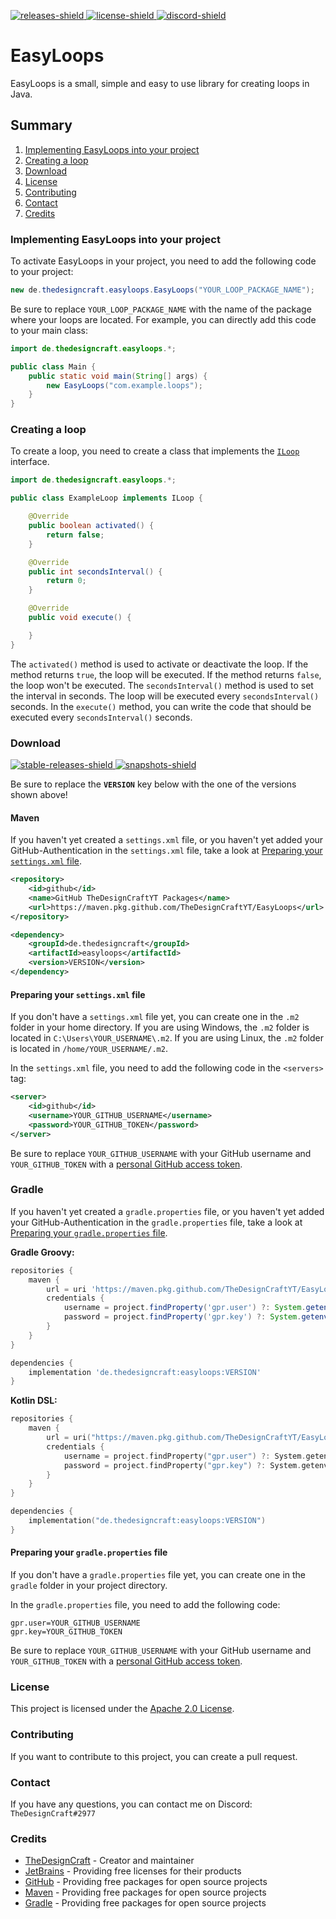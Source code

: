 [releases-shield]: https://img.shields.io/github/v/release/TheDesignCraftYT/EasyLoops?include_prereleases&label=Download

[download]: #download

[discord-invite]: https://discord.gg/mYKK4BwGxe

[license]: https://github.com/TheDesignCraftYT/EasyLoops/tree/master/LICENSE

[discord-shield]: https://discord.com/api/guilds/1007268691689341030/widget.png

[license-shield]: https://img.shields.io/badge/License-Apache%202.0-white.svg

[stable-releases-shield]: https://img.shields.io/github/v/release/TheDesignCraftYT/EasyLoops?label=Latest%20Stable

[snapshots-shield]: https://img.shields.io/github/v/release/TheDesignCraftYT/EasyLoops?include_prereleases&label=Latest%20Snapshot

[ ![releases-shield][] ][download]
[ ![license-shield][] ][license]
[ ![discord-shield][] ][discord-invite]

# EasyLoops

EasyLoops is a small, simple and easy to use library for creating loops in Java.

## Summary

1. [Implementing EasyLoops into your project](#implementing-easyloops-into-your-project)
2. [Creating a loop](#creating-a-loop)
3. [Download](#download)
4. [License](#license)
5. [Contributing](#contributing)
6. [Contact](#contact)
7. [Credits](#credits)

### Implementing EasyLoops into your project

To activate EasyLoops in your project, you need to add the following code to your project:

```java
new de.thedesigncraft.easyloops.EasyLoops("YOUR_LOOP_PACKAGE_NAME");
```

Be sure to replace `YOUR_LOOP_PACKAGE_NAME` with the name of the package where your loops are located.
For example, you can directly add this code to your main class:

```java
import de.thedesigncraft.easyloops.*;

public class Main {
    public static void main(String[] args) {
        new EasyLoops("com.example.loops");
    }
}
```

### Creating a loop

To create a loop, you need to create a class that implements
the [`ILoop`](https://github.com/TheDesignCraftYT/EasyLoops/blob/main/src/main/java/de/thedesigncraft/easyloops/ILoop.java)
interface.

```java
import de.thedesigncraft.easyloops.*;

public class ExampleLoop implements ILoop {

    @Override
    public boolean activated() {
        return false;
    }

    @Override
    public int secondsInterval() {
        return 0;
    }

    @Override
    public void execute() {

    }
}
```

The `activated()` method is used to activate or deactivate the loop. If the method returns `true`, the loop will be
executed. If the method returns `false`, the loop won't be executed.
The `secondsInterval()` method is used to set the interval in seconds. The loop will be executed
every `secondsInterval()` seconds.
In the `execute()` method, you can write the code that should be executed every `secondsInterval()` seconds.

### Download

[ ![stable-releases-shield][] ](https://github.com/TheDesignCraftYT/EasyLoops/releases/latest)
[ ![snapshots-shield][] ](https://github.com/TheDesignCraftYT/EasyLoops/releases)

Be sure to replace the **`VERSION`** key below with the one of the versions shown above!

#### Maven

If you haven't yet created a `settings.xml` file, or you haven't yet added your GitHub-Authentication in the `settings.xml` file, take a look at [Preparing your `settings.xml` file](#preparing-your-settingsxml-file).

```xml
<repository>
    <id>github</id>
    <name>GitHub TheDesignCraftYT Packages</name>
    <url>https://maven.pkg.github.com/TheDesignCraftYT/EasyLoops</url>
</repository>
```

```xml
<dependency>
    <groupId>de.thedesigncraft</groupId>
    <artifactId>easyloops</artifactId>
    <version>VERSION</version>
</dependency>
```

#### Preparing your `settings.xml` file

If you don't have a `settings.xml` file yet, you can create one in the `.m2` folder in your home directory.
If you are using Windows, the `.m2` folder is located in `C:\Users\YOUR_USERNAME\.m2`.
If you are using Linux, the `.m2` folder is located in `/home/YOUR_USERNAME/.m2`.

In the `settings.xml` file, you need to add the following code in the `<servers>` tag:

```xml
<server>
    <id>github</id>
    <username>YOUR_GITHUB_USERNAME</username>
    <password>YOUR_GITHUB_TOKEN</password>
</server>
```

Be sure to replace `YOUR_GITHUB_USERNAME` with your GitHub username and `YOUR_GITHUB_TOKEN` with a [personal GitHub access token](https://docs.github.com/en/authentication/keeping-your-account-and-data-secure/creating-a-personal-access-token).

### Gradle

If you haven't yet created a `gradle.properties` file, or you haven't yet added your GitHub-Authentication in the `gradle.properties` file, take a look at [Preparing your `gradle.properties` file](#preparing-your-gradleproperties-file).

**Gradle Groovy:**

```groovy
repositories {
    maven {
        url = uri 'https://maven.pkg.github.com/TheDesignCraftYT/EasyLoops'
        credentials {
            username = project.findProperty('gpr.user') ?: System.getenv('USERNAME')
            password = project.findProperty('gpr.key') ?: System.getenv('TOKEN')
        }
    }
}
```

```groovy
dependencies {
    implementation 'de.thedesigncraft:easyloops:VERSION'
}
```

**Kotlin DSL:**

```kotlin
repositories {
    maven {
        url = uri("https://maven.pkg.github.com/TheDesignCraftYT/EasyLoops")
        credentials {
            username = project.findProperty("gpr.user") ?: System.getenv("USERNAME")
            password = project.findProperty("gpr.key") ?: System.getenv("TOKEN")
        }
    }
}
```

```kotlin
dependencies {
    implementation("de.thedesigncraft:easyloops:VERSION")
}
```

#### Preparing your `gradle.properties` file
If you don't have a `gradle.properties` file yet, you can create one in the `gradle` folder in your project directory.

In the `gradle.properties` file, you need to add the following code:

```properties
gpr.user=YOUR_GITHUB_USERNAME
gpr.key=YOUR_GITHUB_TOKEN
```

Be sure to replace `YOUR_GITHUB_USERNAME` with your GitHub username and `YOUR_GITHUB_TOKEN` with a [personal GitHub access token](https://docs.github.com/en/authentication/keeping-your-account-and-data-secure/creating-a-personal-access-token).

### License

This project is licensed under the [Apache 2.0 License](https://github.com/TheDesignCraftYT/EasyLoops/blob/main/LICENSE).

### Contributing

If you want to contribute to this project, you can create a pull request.

### Contact

If you have any questions, you can contact me on Discord: `TheDesignCraft#2977`

### Credits

- [TheDesignCraft](https://github.com/TheDesignCraftYT) - Creator and maintainer
- [JetBrains](https://www.jetbrains.com/) - Providing free licenses for their products
- [GitHub](https://github.com) - Providing free packages for open source projects
- [Maven](https://maven.apache.org/) - Providing free packages for open source projects
- [Gradle](https://gradle.org/) - Providing free packages for open source projects
